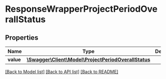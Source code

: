 # ResponseWrapperProjectPeriodOverallStatus

## Properties
Name | Type | Description | Notes
------------ | ------------- | ------------- | -------------
**value** | [**\Swagger\Client\Model\ProjectPeriodOverallStatus**](ProjectPeriodOverallStatus.md) |  | [optional] 

[[Back to Model list]](../../README.md#documentation-for-models) [[Back to API list]](../../README.md#documentation-for-api-endpoints) [[Back to README]](../../README.md)

